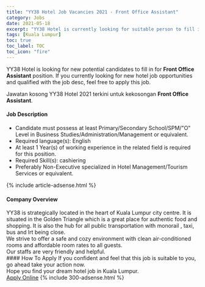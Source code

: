 ```yaml
---
title: "YY38 Hotel Job Vacancies 2021 - Front Office Assistant" 
category: Jobs 
date: 2021-05-18 
excerpt: "YY38 Hotel is currently looking for suitable person to fill in the Front Office Assistant which positioned at Kuala Lumpur" 
tags: [Kuala Lumpur] 
toc: true 
toc_label: TOC 
toc_icon: "fire" 
--- 
```


<p>YY38 Hotel is looking for new potential candidates to fill in for <b>Front Office Assistant</b> position. If you currently looking for new hotel job opportunities and qualified with the job desc, feel free to apply this job.
</p>Jawatan kosong YY38 Hotel 2021 terkini untuk kekosongan <b>Front Office Assistant</b>. 
<div><div><h4>Job Description</h4></div><div><div><span><div><ul><li>Candidate must possess at least Primary/Secondary School/SPM/"O" Level in Business Studies/Administration/Management or equivalent.</li><li>Required language(s):&#160;English</li><li>At least 1&#160;Year(s) of working experience in the related field is required for this position.</li><li>Required Skill(s): cashiering</li><li>Preferably Non-Executive specialized in Hotel Management/Tourism Services or equivalent.</li></ul></div></span></div></div></div> 
{% include article-adsense.html %} 
<div><div><h4>Company Overview</h4></div><div><div><span><div><div>YY38 is strategically located in the heart of Kuala Lumpur city centre. It is situated in the Golden Triangle which is a great place for authentic food and shopping. It is also the hub for all public transportation with monorail , taxi, bus and lrt being close.</div>
<div>We strive to offer a safe and cozy environment with clean air-conditioned rooms and affordable room rates to all guests.</div>
<div>Our staffs are very friendly and helpful.</div></div></span></div></div></div> 
#### How To Apply 
If you confident and feel that this job is suitable to you, go ahead take your action now. <br/> 
Hope you find your dream hotel job in Kuala Lumpur. <br/> 
<a href="https://www.jobstreet.com.my/en/job/front-office-assistant-4569444?jobId=jobstreet-my-job-4569444" class="btn btn--info" target="_blank" rel="nofollow noopenner">Apply Online</a> 
{% include 300-adsense.html %} 